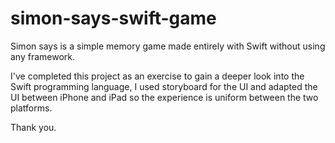 # simon-says-swift-game

Simon says is a simple memory game made entirely with Swift without using any framework.

I've completed this project as an exercise to gain a deeper look into the Swift programming language, I used storyboard for the UI and adapted the UI between iPhone and iPad so the experience is uniform between the two platforms.

Thank you.
